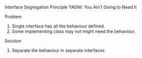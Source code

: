 Interface Segregation Principle 
YAGNI: You Ain't Going to Need It

Problem

1. Single interface has all the behaviour defined.
2. Some implementing class may not might need the behaviour.

Solution

1. Separate the behaviour in separate interfaces